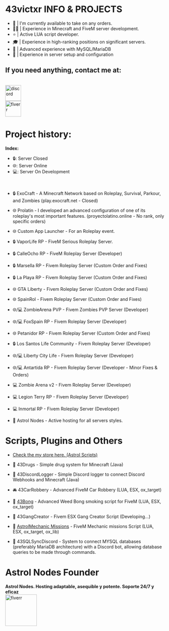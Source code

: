 # 43victxr INFO & PROJECTS
- 🎃 | I'm currently available to take on any orders.
- 👨‍💻 | Experience in Minecraft and FiveM server development.
- ⭐ | Active LUA script developer.
- 🎓 | Experience in high-ranking positions on significant servers.
- 💉 | Advanced experience with MySQL/MariaDB
- 🧰 | Experience in server setup and configuration

## If you need anything, contact me at:
<br> [<img src='https://i.imgur.com/PJxvGo3.png' alt='discord' height='50'>](https://discord.gg/wJJad4PMNE)
<br> [<img src='https://i.imgur.com/cN5BEIn.png' alt='fiverr' height='50'>](https://es.fiverr.com/i43victxr)

# Project history:
**Index:**
* 🔒: Server Closed
* 🌐: Server Online
* 💻: Server On Development
<br>

* 🔒 ExoCraft - A Minecraft Network based on Roleplay, Survival, Parkour, and Zombies (play.exocraft.net - Closed)
* 🌐 Prolatin - I developed an advanced configuration of one of its roleplay's most important features. (proyectolatino.online - No rank, only specific orders)
* 🌐 Custom App Launcher - For an Roleplay event.
* 🔒 VaporLife RP - FiveM Serious Roleplay Server.
* 🔒 CalleOcho RP - FiveM Roleplay Server (Developer)
* 🔒 Marsella RP - Fivem Roleplay Server (Custom Order and Fixes)
* 🔒 La Playa RP - Fivem Roleplay Server (Custom Order and Fixes)
* 🌐 GTA Liberty - Fivem Roleplay Server (Custom Order and Fixes)
* 🌐 SpainRol - Fivem Roleplay Server (Custom Order and Fixes)
* 🌐/💻 ZombieArena PVP - Fivem Zombies PVP Server (Developer)
* 🌐/💻 FoxSpain RP - Fivem Roleplay Server (Developer)
* 🌐 Petanidor RP - Fivem Roleplay Server (Custom Order and Fixes)
* 🔒 Los Santos Life Community - Fivem Roleplay Server (Developer)
* 🌐/💻 Liberty City Life - Fivem Roleplay Server (Developer)
* 🌐/💻 Antartida RP - Fivem Roleplay Server (Developer - Minor Fixes & Orders)
* 💻 Zombie Arena v2 - Fivem Roleplay Server (Developer)
* 💻 Legion Terry RP - Fivem Roleplay Server (Developer)
* 💻 Inmortal RP - Fivem Roleplay Server (Developer)


* 🚀 Astrol Nodes - Active hosting for all servers styles.


# Scripts, Plugins and Others
- [Check the my store here. (Astrol Scripts)](https://discord.gg/wJJad4PMNE)

- 🍁 43Drugs - Simple drug system for Minecraft (Java)
- 📡 43DiscordLogger - Simple Discord logger to connect Discord Webhooks and Minecraft (Java)
- 🚘 43CarRobbery - Advanced FiveM Car Robbery (LUA, ESX, ox_target)
- 💨 [43Bong](https://scripts.astrolnodes.net/package/6742360) - Advanced Weed Bong smoking script for FiveM (LUA, ESX, ox_target)
- 🔫 43GangCreator - Fivem ESX Gang Creator Script (Developing...)
- 🧱 [AstrolMechanic Missions](https://scripts.astrolnodes.net/package/6744616) - FiveM Mechanic missions Script (LUA, ESX, ox_target, ox_lib)
- 📂 43SQLSyncDiscord - System to connect MYSQL databases (preferably MariaDB architecture) with a Discord bot, allowing database queries to be made through commands.

# Astrol Nodes Founder
**Astrol Nodes. Hosting adaptable, asequible y potente. Soporte 24/7 y eficaz**
<br> [<img src='https://i.imgur.com/o6aLFlO.png' alt='fiverr' height='100px'>](https://astrolnodes.net)
